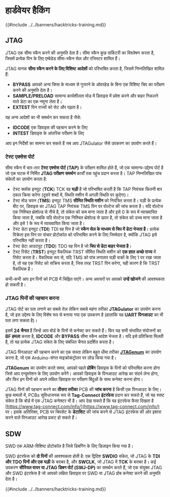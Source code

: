 # हार्डवेयर हैकिंग

{{#include ../../banners/hacktricks-training.md}}

## JTAG

JTAG एक सीमा स्कैन करने की अनुमति देता है। सीमा स्कैन कुछ सर्किटरी का विश्लेषण करता है, जिसमें प्रत्येक पिन के लिए एम्बेडेड सीमा-स्कैन सेल और रजिस्टर शामिल हैं।

JTAG मानक **सीमा स्कैन करने के लिए विशिष्ट आदेशों** को परिभाषित करता है, जिसमें निम्नलिखित शामिल हैं:

- **BYPASS** आपको अन्य चिप्स के माध्यम से गुजरने के ओवरहेड के बिना एक विशिष्ट चिप का परीक्षण करने की अनुमति देता है।
- **SAMPLE/PRELOAD** सामान्य कार्यशीलता मोड में डिवाइस में प्रवेश करने और बाहर निकलने वाले डेटा का एक नमूना लेता है।
- **EXTEST** पिन राज्यों को सेट और पढ़ता है।

यह अन्य आदेशों का भी समर्थन कर सकता है जैसे:

- **IDCODE** एक डिवाइस की पहचान करने के लिए
- **INTEST** डिवाइस के आंतरिक परीक्षण के लिए

आप इन निर्देशों का सामना कर सकते हैं जब आप JTAGulator जैसे उपकरण का उपयोग करते हैं।

### टेस्ट एक्सेस पोर्ट

सीमा स्कैन में चार-तार **टेस्ट एक्सेस पोर्ट (TAP)** के परीक्षण शामिल होते हैं, जो एक सामान्य-उद्देश्य पोर्ट है जो एक घटक में निर्मित **JTAG परीक्षण समर्थन** कार्यों तक पहुंच प्रदान करता है। TAP निम्नलिखित पांच संकेतों का उपयोग करता है:

- टेस्ट क्लॉक इनपुट (**TCK**) TCK वह **घड़ी** है जो परिभाषित करती है कि TAP नियंत्रक कितनी बार एकल क्रिया करेगा (दूसरे शब्दों में, स्थिति मशीन में अगली स्थिति पर कूदेगा)।
- टेस्ट मोड चयन (**TMS**) इनपुट TMS **सीमित स्थिति मशीन** को नियंत्रित करता है। घड़ी के प्रत्येक बीट पर, डिवाइस का JTAG TAP नियंत्रक TMS पिन पर वोल्टेज की जांच करता है। यदि वोल्टेज एक निश्चित थ्रेशोल्ड से नीचे है, तो संकेत को कम माना जाता है और इसे 0 के रूप में व्याख्यायित किया जाता है, जबकि यदि वोल्टेज एक निश्चित थ्रेशोल्ड से ऊपर है, तो संकेत को उच्च माना जाता है और इसे 1 के रूप में व्याख्यायित किया जाता है।
- टेस्ट डेटा इनपुट (**TDI**) TDI वह पिन है जो **स्कैन सेल के माध्यम से चिप में डेटा भेजता है**। प्रत्येक विक्रेता इस पिन पर संचार प्रोटोकॉल को परिभाषित करने के लिए जिम्मेदार है, क्योंकि JTAG इसे परिभाषित नहीं करता है।
- टेस्ट डेटा आउटपुट (**TDO**) TDO वह पिन है जो **चिप से डेटा बाहर भेजता है**।
- टेस्ट रिसेट (**TRST**) इनपुट वैकल्पिक TRST सीमित स्थिति मशीन को **एक ज्ञात अच्छे राज्य** में रिसेट करता है। वैकल्पिक रूप से, यदि TMS को पांच लगातार घड़ी चक्रों के लिए 1 पर रखा जाता है, तो यह एक रिसेट को सक्रिय करता है, जिस तरह TRST पिन करेगा, यही कारण है कि TRST वैकल्पिक है।

कभी-कभी आप इन पिनों को PCB में चिह्नित पाएंगे। अन्य अवसरों पर आपको **उन्हें खोजने** की आवश्यकता हो सकती है।

### JTAG पिनों की पहचान करना

JTAG पोर्ट का पता लगाने का सबसे तेज़ लेकिन सबसे महंगा तरीका **JTAGulator** का उपयोग करना है, जो इस उद्देश्य के लिए विशेष रूप से बनाया गया एक उपकरण है (हालांकि यह **UART पिनआउट** का भी पता लगा सकता है)।

इसमें **24 चैनल** हैं जिन्हें आप बोर्ड के पिनों से कनेक्ट कर सकते हैं। फिर यह सभी संभावित संयोजनों का **BF हमला** करता है, **IDCODE** और **BYPASS** सीमा स्कैन आदेश भेजता है। यदि इसे प्रतिक्रिया मिलती है, तो यह प्रत्येक JTAG संकेत के लिए संबंधित चैनल प्रदर्शित करता है।

JTAG पिनआउट की पहचान करने का एक सस्ता लेकिन बहुत धीमा तरीका [**JTAGenum**](https://github.com/cyphunk/JTAGenum/) का उपयोग करना है, जो एक Arduino-संगत माइक्रोकंट्रोलर पर लोड किया गया है।

**JTAGenum** का उपयोग करते समय, आपको पहले **प्रोबिंग** डिवाइस के पिनों को परिभाषित करना होगा जिसे आप एन्यूमरेशन के लिए उपयोग करेंगे। आपको डिवाइस के पिनआउट आरेख का संदर्भ लेना होगा, और फिर इन पिनों को अपने लक्षित डिवाइस पर परीक्षण बिंदुओं के साथ कनेक्ट करना होगा।

JTAG पिनों की पहचान करने का **तीसरा तरीका** PCB की **जांच करना** है किसी एक पिनआउट के लिए। कुछ मामलों में, PCBs सुविधाजनक रूप से **Tag-Connect इंटरफेस** प्रदान कर सकते हैं, जो यह स्पष्ट संकेत है कि बोर्ड में एक JTAG कनेक्टर भी है। आप देख सकते हैं कि वह इंटरफेस कैसा दिखता है [https://www.tag-connect.com/info/](https://www.tag-connect.com/info/) पर। इसके अतिरिक्त, PCB पर चिपसेट के **डेटाशिट** की जांच करने से JTAG इंटरफेस की ओर इशारा करने वाले पिनआउट आरेख प्रकट हो सकते हैं।

## SDW

SWD एक ARM-विशिष्ट प्रोटोकॉल है जिसे डिबगिंग के लिए डिज़ाइन किया गया है।

SWD इंटरफेस को **दो पिनों** की आवश्यकता होती है: एक द्विदिश **SWDIO** संकेत, जो JTAG के **TDI और TDO पिनों और एक घड़ी** के बराबर है, और **SWCLK**, जो JTAG में **TCK** के बराबर है। कई उपकरण **सीरियल वायर या JTAG डिबग पोर्ट (SWJ-DP)** का समर्थन करते हैं, जो एक संयुक्त JTAG और SWD इंटरफेस है जो आपको लक्षित डिवाइस पर SWD या JTAG प्रोब कनेक्ट करने की अनुमति देता है।

{{#include ../../banners/hacktricks-training.md}}
